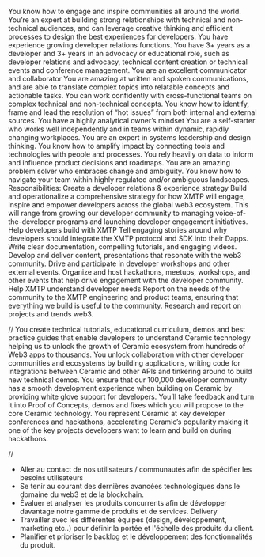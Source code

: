 You know how to engage and inspire communities all around the world. You’re an expert at building strong relationships with technical and non-technical audiences, and can leverage creative thinking and efficient processes to design the best experiences for developers.
You have experience growing developer relations functions. You have 3+ years as a developer and 3+ years in an advocacy or educational role, such as developer relations and advocacy, technical content creation or technical events and conference management.
You are an excellent communicator and collaborator
You are amazing at written and spoken communications, and are able to translate complex topics into relatable concepts and actionable tasks.
You can work confidently with cross-functional teams on complex technical and non-technical concepts. You know how to  identify, frame and lead the resolution of “hot issues” from both internal and external sources.
You have a highly analytical owner’s mindset
You are a self-starter who works well independently and in teams within dynamic, rapidly changing workplaces.
You are an expert in systems leadership and design thinking. You know how to amplify impact by connecting tools and technologies with people and processes. You rely heavily on data to inform and influence product decisions and roadmaps.
You are an amazing problem solver who embraces change and ambiguity. You know how to navigate your team within highly regulated and/or ambiguous landscapes.
Responsibilities:
Create a developer relations & experience strategy
Build and operationalize a comprehensive strategy for how XMTP will engage, inspire and empower developers across the global web3 ecosystem. This will range from growing our developer community to managing voice-of-the-developer programs and launching developer engagement initiatives.
Help developers build with XMTP
Tell engaging stories around why developers should integrate the XMTP protocol and SDK into their Dapps.
Write clear documentation, compelling tutorials, and engaging videos. Develop and deliver content, presentations that resonate with the web3 community. Drive and participate in developer workshops and other external events.
Organize and host hackathons, meetups, workshops, and other events that help drive engagement with the developer community.
Help XMTP understand developer needs
Report on the needs of the community to the XMTP engineering and product teams, ensuring that everything we build is useful to the community.
Research and report on projects and trends web3.

//
You create technical tutorials, educational curriculum, demos and best practice guides that enable developers to understand Ceramic technology helping us to unlock the growth of Ceramic ecosystem from hundreds of Web3 apps to thousands.
You unlock collaboration with other developer communities and ecosystems by building applications, writing code for integrations between Ceramic and other APIs and tinkering around to build new technical demos.
You ensure that our 100,000 developer community has a smooth development experience when building on Ceramic by providing white glove support for developers. You’ll take feedback and turn it into Proof of Concepts, demos and fixes which you will propose to the core Ceramic technology.
You represent Ceramic at key developer conferences and hackathons, accelerating Ceramic’s popularity making it one of the key projects developers want to learn and build on during hackathons.

//
- Aller au contact de nos utilisateurs / communautés afin de spécifier les besoins utilisateurs
- Se tenir au courant des dernières avancées technologiques dans le domaine du web3 et de la blockchain.
- Évaluer et analyser les produits concurrents afin de développer davantage notre gamme de produits et de services.
Delivery
- Travailler avec les différentes équipes (design, développement, marketing etc..) pour définir la portée et l'échelle des produits du client.
- Planifier et prioriser le backlog et le développement des fonctionnalités du produit.

